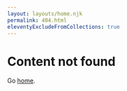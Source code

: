 ```yaml
---
layout: layouts/home.njk
permalink: 404.html
eleventyExcludeFromCollections: true
---
```

# Content not found

Go <a href="{{ '/' | url }}">home</a>.
